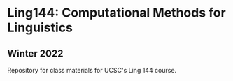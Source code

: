 # Ling144: Computational Methods for Linguistics
## Winter 2022

Repository for class materials for UCSC's Ling 144 course.
